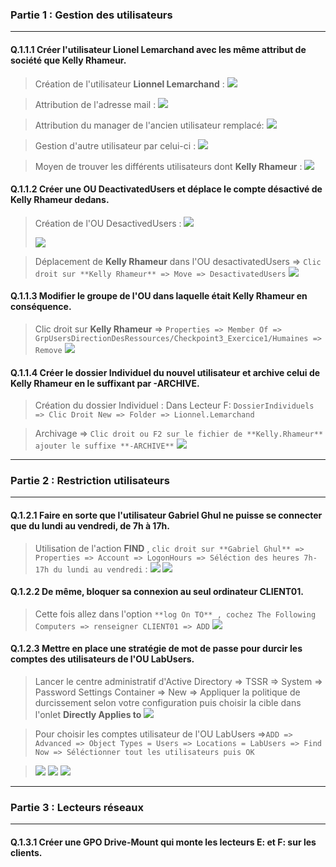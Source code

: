 ### Partie 1 : Gestion des utilisateurs
--------


#### Q.1.1.1 Créer l'utilisateur Lionel Lemarchand avec les même attribut de société que Kelly Rhameur.
> Création de l'utilisateur **Lionnel Lemarchand** :
> ![](Ressources/Checkpoint3_Exercice1/User_lionnel_Lemarchand.png)



> Attribution de l'adresse mail :
> ![](Ressources/Checkpoint3_Exercice1/Email_Attribut.png)



> Attribution du manager de l'ancien utilisateur remplacé:
> ![](Ressources/Checkpoint3_Exercice1/Attribut_Manager.png)



> Gestion d'autre utilisateur par celui-ci :
> ![](Ressources/Checkpoint3_Exercice1/Lionnel_Attributs.png)


> Moyen de trouver les différents utilisateurs dont **Kelly Rhameur** :
> ![](Ressources/Checkpoint3_Exercice1/Find_User_in_AD.png)


#### Q.1.1.2 Créer une OU DeactivatedUsers et déplace le compte désactivé de Kelly Rhameur dedans.
> Création de l'OU DesactivedUsers :
> ![](Ressources/Checkpoint3_Exercice1/OU_DesactivatedUsers.png)
> 
> ![](Ressources/Checkpoint3_Exercice1/DesactivatedUsers_2.png)



> Déplacement de **Kelly Rhameur** dans l'OU desactivatedUsers => ``Clic droit sur **Kelly Rhameur** => Move => DesactivatedUsers``
> ![](Ressources/Checkpoint3_Exercice1/Move_in_DesactivatedUsers.png)



#### Q.1.1.3 Modifier le groupe de l'OU dans laquelle était Kelly Rhameur en conséquence.

> Clic droit sur **Kelly Rhameur** => ``Properties => Member Of => GrpUsersDirectionDesRessources/Checkpoint3_Exercice1/Humaines => Remove``
> ![](Ressources/Checkpoint3_Exercice1/Remove_Group.png)



#### Q.1.1.4 Créer le dossier Individuel du nouvel utilisateur et archive celui de Kelly Rhameur en le suffixant par -ARCHIVE.
> Création du dossier Individuel :
> Dans Lecteur F: ``DossierIndividuels => Clic Droit New => Folder => Lionnel.Lemarchand``


> Archivage => ``Clic droit ou F2 sur le fichier de **Kelly.Rhameur** ajouter le suffixe **-ARCHIVE**``
> ![](Ressources/Checkpoint3_Exercice1/Archive+NewFolder.png)

--------

### Partie 2 : Restriction utilisateurs
-------- 

#### Q.1.2.1 Faire en sorte que l'utilisateur Gabriel Ghul ne puisse se connecter que du lundi au vendredi, de 7h à 17h.
> Utilisation de l'action **FIND** , ``clic droit sur **Gabriel Ghul** => Properties => Account => LogonHours => Séléction des heures 7h-17h du lundi au vendredi`` :
> ![](Ressources/Checkpoint3_Exercice1/LogonHours.png)
> ![](Ressources/Checkpoint3_Exercice1/Logon7AM_7PM.png)


#### Q.1.2.2 De même, bloquer sa connexion au seul ordinateur CLIENT01.
> Cette fois allez dans l'option ``**log On TO** , cochez The Following Computers => renseigner CLIENT01 => ADD``
> ![](Ressources/Checkpoint3_Exercice1/LogOnTo.png)

#### Q.1.2.3 Mettre en place une stratégie de mot de passe pour durcir les comptes des utilisateurs de l'OU LabUsers.
> Lancer le centre administratif d'Active Directory => TSSR => System => Password Settings Container => New => Appliquer la politique de durcissement selon votre configuration puis choisir la cible dans l'onlet **Directly Applies to**
> ![](Ressources/Checkpoint3_Exercice1/PasswordPolicies.png)

> Pour choisir les comptes utilisateur de l'OU LabUsers =>``ADD => Advanced => Object Types = Users => Locations = LabUsers => Find Now => Séléctionner tout les utilisateurs puis OK``

> ![](Ressources/Checkpoint3_Exercice1/PasswordPolicies.png)
> ![](Ressources/Checkpoint3_Exercice1/FindNow_AllUsers.png)
> ![](Ressources/Checkpoint3_Exercice1/Results.png)

---------

### Partie 3 : Lecteurs réseaux

---------

#### Q.1.3.1 Créer une GPO Drive-Mount qui monte les lecteurs E: et F: sur les clients.
